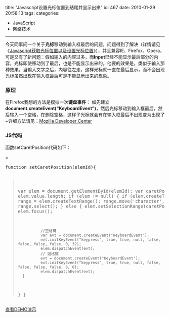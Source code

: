 title: "Javascript设置光标位置到结尾并显示出来"
id: 467
date: 2010-01-29 20:58:13
tags: 
categories: 
- JavaScript
- 网络技术
---

今天同事问一个关于**光标**移动到输入框最后的问题，问题得到了解决（详情请见《[Javascript获取光标位置以及设置光标位置](https://developer.mozilla.org/en/DOM/event.initKeyEvent "Javascript获取光标位置以及设置光标位置")》），并且兼容IE、Firefox、Opera，可是又有了新问题：假如输入的内容过多，而**Input**已经不能显示最后部分的内容，光标即使移动到了最后，也是不能显示出来的。他要的效果是，类似于输入那种效果，当输入文字之后，内容往左走，这样光标就一直在最后显示，而不会出现光标虽然出现在输入框最后可是不能显示出来的现象。

### 原理

在Firefox我想的方法是模拟一次**键盘事件**：
如先建立**document.createEvent("KeyboardEvent")**，然后光标移动到输入框最后，然后输入一个空格，在删除空格，这样子光标就会有在输入框最后不出现变为出现了~详细方法请见：[Mozilla Developer Center](https://developer.mozilla.org/en/DOM/event.initKeyEvent)

### JS代码

函数setCaretPosition代码如下：
<!--more-->> <pre lang="javascript">function setCaretPosition(elemId){
> 	var elem = document.getElementById(elemId);
> 	var caretPos = elem.value.length;
> 	if (elem != null) {
> 		if (elem.createTextRange) {
> 			var range = elem.createTextRange();
> 			range.move('character', caretPos);
> 			range.select();
> 		}
> 		else {
> 				elem.setSelectionRange(caretPos, caretPos);
> 				elem.focus();
> 
> 				//空格键
> 				var evt = document.createEvent("KeyboardEvent");
> 				evt.initKeyEvent("keypress", true, true, null, false, false, false, false, 0, 32);
> 				elem.dispatchEvent(evt);
> 				// 退格键
> 				evt = document.createEvent("KeyboardEvent");
> 				evt.initKeyEvent("keypress", true, true, null, false, false, false, false, 8, 0);
> 				elem.dispatchEvent(evt);
> 		}
> 	}
> }</pre>
> [查看DEMO演示](http://js8.in/mywork/caret.html "设置光标位置到结尾并且显示DEMO")